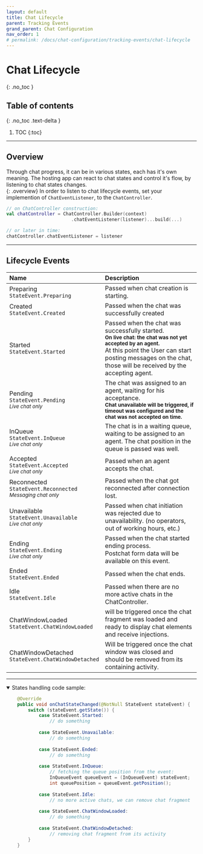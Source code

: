 ```yaml
---
layout: default
title: Chat Lifecycle
parent: Tracking Events
grand_parent: Chat Configuration
nav_order: 1
# permalink: /docs/chat-configuration/tracking-events/chat-lifecycle
---
```


# Chat Lifecycle
{: .no_toc }

## Table of contents
{: .no_toc .text-delta }

1. TOC
{:toc}

---

## Overview
Through chat progress, it can be in various states, each has it's own meaning. The hosting app can react to chat states and control it's flow, by listening to chat states changes.   
{: .overview}
In order to listen to chat lifecycle events, set your implemention of `ChatEventListener`, to the `ChatController`.

```kotlin
// on ChatController construction:
val chatController = ChatController.Builder(context)
                        .chatEventListener(listener)...build(...)

// or later in time:
chatController.chatEventListener = listener
```
---

## Lifecycle Events

| Name      | Description  |
|:---|:---|
| Preparing<br>`StateEvent.Preparing` | Passed when chat creation is starting.  |
| Created<br>`StateEvent.Created`   | Passed when the chat was successfully created |
| Started<br>`StateEvent.Started`   | Passed when the chat was successfully started.<br><sup>**On live chat: the chat was not yet accepted by an agent.**</sup><br>At this point the User can start posting messages on the chat, those will be received by the accepting agent. |
| <a id="pending"/>Pending<br>`StateEvent.Pending`<br><sub>_Live chat only_</sub> | The chat was assigned to an agent, waiting for his acceptance.<br><sup>**Chat unavailable will be triggered, if timeout was configured and the chat was not accepted on time.**</sup> |
| InQueue<br>`StateEvent.InQueue`<br><sub>_Live chat only_</sub> | The chat is in a waiting queue, waiting to be assigned to an agent. The chat position in the queue is passed was well.  |
| <a id="accepted"/>Accepted<br>`StateEvent.Accepted`<br><sub>_Live chat only_</sub> | Passed when an agent accepts the chat.   |
| Reconnected<br>`StateEvent.Reconnected`<br><sub>_Messaging chat only_</sub> | Passed when the chat got reconnected after connection lost. |
| Unavailable<br>`StateEvent.Unavailable`<br><sub>_Live chat only_</sub> | Passed when chat initiation was rejected due to unavailability. (no operators, out of working hours, etc.)
| Ending<br>`StateEvent.Ending`<br><sub>_Live chat only_</sub> | Passed when the chat started ending process.<br>Postchat form data will be available on this event.       |
| Ended<br>`StateEvent.Ended` | Passed when the chat ends. |
| Idle<br>`StateEvent.Idle` | Passed when there are no more active chats in the ChatController. |
| ChatWindowLoaded<br>`StateEvent.ChatWindowLoaded` | will be triggered once the chat fragment was loaded and ready to display chat elements and receive injections. |
| ChatWindowDetached<br>`StateEvent.ChatWindowDetached` | Will be triggered once the chat window was closed and should be removed from its containing activity. |

---

<details open markdown="block">
<summary>States handling code sample:</summary>

```java
    @Override
    public void onChatStateChanged(@NotNull StateEvent stateEvent) {
        switch (stateEvent.getState()) {
            case StateEvent.Started:
                // do something
                
            case StateEvent.Unavailable:
                // do something
                
            case StateEvent.Ended:
                // do something
                
            case StateEvent.InQueue:
                // fetching the queue position from the event:
                InQueueEvent queueEvent = (InQueueEvent) stateEvent;
                int queuePosition = queueEvent.getPosition();
                
            case StateEvent.Idle:
                // no more active chats, we can remove chat fragment
                
            case StateEvent.ChatWindowLoaded:
                // do something
                
            case StateEvent.ChatWindowDetached:
                // removing chat fragment from its activity
        }
    }
```

</details>